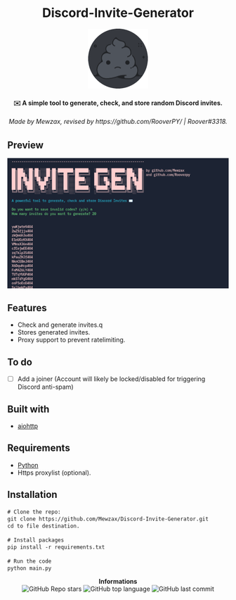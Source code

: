 <h1 align="center">Discord-Invite-Generator</h1>

<p align="center">
<img src="./logo.png">
</p>

<h4 align='center'>✉️ A simple tool to generate, check, and store random Discord invites.</h4>
<h6 align='center'>Made by Mewzax, revised by https://github.com/RooverPY/ | Roover#3318.</h6>

## Preview
<img src="./preview.png">

## Features

- Check and generate invites.q
- Stores generated invites.
- Proxy support to prevent ratelimiting.

## To do

- [ ] Add a joiner (Account will likely be locked/disabled for triggering Discord anti-spam)

## Built with

- [aiohttp](https://docs.aiohttp.org/en/stable/)

## Requirements

- [Python](https://www.python.org/downloads/)
- Https proxylist (optional).

## Installation

```t
# Clone the repo:
git clone https://github.com/Mewzax/Discord-Invite-Generator.git
cd to file destination.

# Install packages
pip install -r requirements.txt

# Run the code
python main.py
```

<p align="center"> 
    <b>Informations</b><br>
    <img alt="GitHub Repo stars" src="https://img.shields.io/github/stars/Mewzax/Discord-Invite-Generator?style=social">
    <img alt="GitHub top language" src="https://img.shields.io/github/languages/top/Mewzax/Discord-Invite-Generator">
    <img alt="GitHub last commit" src="https://img.shields.io/github/last-commit/Mewzax/Discord-Invite-Generator">
</p>

